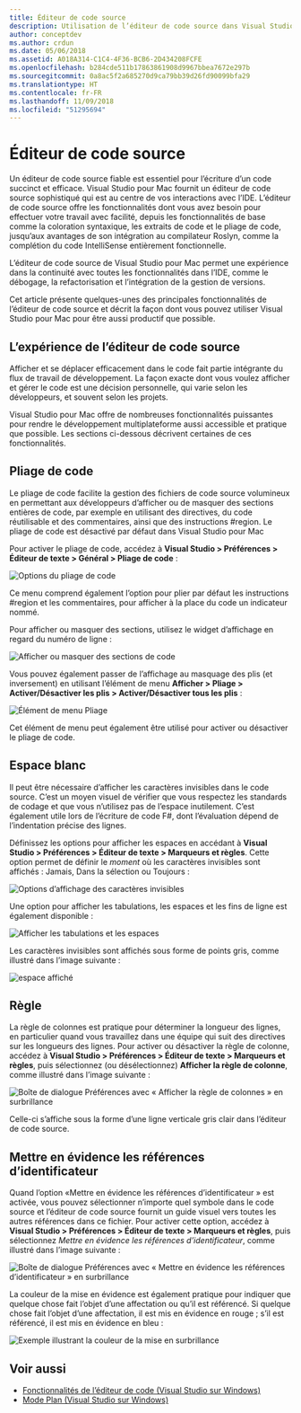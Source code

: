 ```yaml
---
title: Éditeur de code source
description: Utilisation de l’éditeur de code source dans Visual Studio pour Mac
author: conceptdev
ms.author: crdun
ms.date: 05/06/2018
ms.assetid: A018A314-C1C4-4F36-BCB6-2D434208FCFE
ms.openlocfilehash: b284cde511b17863861908d9967bbea7672e297b
ms.sourcegitcommit: 0a8ac5f2a685270d9ca79bb39d26fd90099bfa29
ms.translationtype: HT
ms.contentlocale: fr-FR
ms.lasthandoff: 11/09/2018
ms.locfileid: "51295694"
---
```

# <a name="source-editor"></a>Éditeur de code source

Un éditeur de code source fiable est essentiel pour l’écriture d’un code succinct et efficace. Visual Studio pour Mac fournit un éditeur de code source sophistiqué qui est au centre de vos interactions avec l’IDE. L’éditeur de code source offre les fonctionnalités dont vous avez besoin pour effectuer votre travail avec facilité, depuis les fonctionnalités de base comme la coloration syntaxique, les extraits de code et le pliage de code, jusqu’aux avantages de son intégration au compilateur Roslyn, comme la complétion du code IntelliSense entièrement fonctionnelle.

L’éditeur de code source de Visual Studio pour Mac permet une expérience dans la continuité avec toutes les fonctionnalités dans l’IDE, comme le débogage, la refactorisation et l’intégration de la gestion de versions.

Cet article présente quelques-unes des principales fonctionnalités de l’éditeur de code source et décrit la façon dont vous pouvez utiliser Visual Studio pour Mac pour être aussi productif que possible.

## <a name="the-source-editor-experience"></a>L’expérience de l’éditeur de code source

Afficher et se déplacer efficacement dans le code fait partie intégrante du flux de travail de développement. La façon exacte dont vous voulez afficher et gérer le code est une décision personnelle, qui varie selon les développeurs, et souvent selon les projets.

Visual Studio pour Mac offre de nombreuses fonctionnalités puissantes pour rendre le développement multiplateforme aussi accessible et pratique que possible. Les sections ci-dessous décrivent certaines de ces fonctionnalités.

## <a name="code-folding"></a>Pliage de code

Le pliage de code facilite la gestion des fichiers de code source volumineux en permettant aux développeurs d’afficher ou de masquer des sections entières de code, par exemple en utilisant des directives, du code réutilisable et des commentaires, ainsi que des instructions #region. Le pliage de code est désactivé par défaut dans Visual Studio pour Mac

Pour activer le pliage de code, accédez à **Visual Studio > Préférences > Éditeur de texte > Général > Pliage de code** :

![Options du pliage de code](media/source-editor-image1.png)

Ce menu comprend également l’option pour plier par défaut les instructions #region et les commentaires, pour afficher à la place du code un indicateur nommé.

Pour afficher ou masquer des sections, utilisez le widget d’affichage en regard du numéro de ligne :

![Afficher ou masquer des sections de code](media/source-editor-image2.png)

Vous pouvez également passer de l’affichage au masquage des plis (et inversement) en utilisant l’élément de menu **Afficher > Pliage > Activer/Désactiver les plis > Activer/Désactiver tous les plis** :

![Élément de menu Pliage](media/source-editor-image19.png)

Cet élément de menu peut également être utilisé pour activer ou désactiver le pliage de code.

## <a name="white-space"></a>Espace blanc

Il peut être nécessaire d’afficher les caractères invisibles dans le code source. C’est un moyen visuel de vérifier que vous respectez les standards de codage et que vous n’utilisez pas de l’espace inutilement. C’est également utile lors de l’écriture de code F#, dont l’évaluation dépend de l’indentation précise des lignes.

Définissez les options pour afficher les espaces en accédant à **Visual Studio > Préférences > Éditeur de texte > Marqueurs et règles**. Cette option permet de définir le _moment_ où les caractères invisibles sont affichés : Jamais, Dans la sélection ou Toujours :

![Options d’affichage des caractères invisibles](media/source-editor-image3.png)

Une option pour afficher les tabulations, les espaces et les fins de ligne est également disponible :

![Afficher les tabulations et les espaces](media/source-editor-image4.png)

Les caractères invisibles sont affichés sous forme de points gris, comme illustré dans l’image suivante :

![espace affiché](media/source-editor-image22.png)

## <a name="ruler"></a>Règle

La règle de colonnes est pratique pour déterminer la longueur des lignes, en particulier quand vous travaillez dans une équipe qui suit des directives sur les longueurs des lignes. Pour activer ou désactiver la règle de colonne, accédez à **Visual Studio > Préférences > Éditeur de texte > Marqueurs et règles**, puis sélectionnez (ou désélectionnez) **Afficher la règle de colonne**, comme illustré dans l’image suivante :

![Boîte de dialogue Préférences avec « Afficher la règle de colonnes » en surbrillance](media/source-editor-image5.png)

 Celle-ci s’affiche sous la forme d’une ligne verticale gris clair dans l’éditeur de code source.

## <a name="highlight-identifier-references"></a>Mettre en évidence les références d’identificateur

Quand l’option «Mettre en évidence les références d’identificateur » est activée, vous pouvez sélectionner n’importe quel symbole dans le code source et l’éditeur de code source fournit un guide visuel vers toutes les autres références dans ce fichier. Pour activer cette option, accédez à **Visual Studio > Préférences > Éditeur de texte > Marqueurs et règles**, puis sélectionnez _Mettre en évidence les références d’identificateur_, comme illustré dans l’image suivante :

![Boîte de dialogue Préférences avec « Mettre en évidence les références d’identificateur » en surbrillance](media/source-editor-image6.png)

La couleur de la mise en évidence est également pratique pour indiquer que quelque chose fait l’objet d’une affectation ou qu’il est référencé. Si quelque chose fait l’objet d’une affectation, il est mis en évidence en rouge ; s’il est référencé, il est mis en évidence en bleu :

![Exemple illustrant la couleur de la mise en surbrillance](media/source-editor-image7.png)

## <a name="see-also"></a>Voir aussi

- [Fonctionnalités de l’éditeur de code (Visual Studio sur Windows)](/visualstudio/ide/writing-code-in-the-code-and-text-editor)
- [Mode Plan (Visual Studio sur Windows)](/visualstudio/ide/outlining)